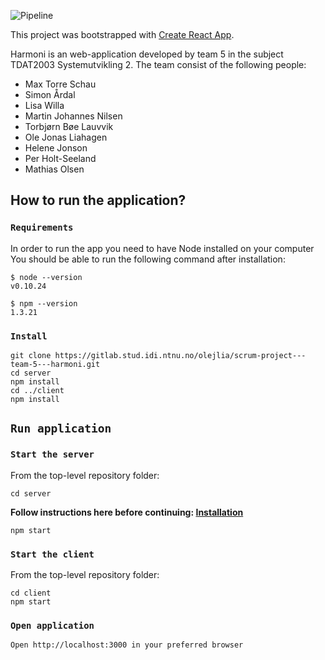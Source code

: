 ![Pipeline](https://gitlab.stud.iie.ntnu.no/olejlia/scrum-project---team-5---harmoni/badges/master/pipeline.svg)

This project was bootstrapped with [Create React App](https://github.com/facebook/create-react-app).

Harmoni is an web-application developed by team 5 in the subject TDAT2003 Systemutvikling 2. 
The team consist of the following people:
*  Max Torre Schau
*  Simon Årdal
*  Lisa Willa
*  Martin Johannes Nilsen
*  Torbjørn Bøe Lauvvik
*  Ole Jonas Liahagen
*  Helene Jonson
*  Per Holt-Seeland
*  Mathias Olsen
## How to run the application?




### `Requirements`

In order to run the app you need to have Node installed on your computer
You should be able to run the following command after installation:

```
$ node --version
v0.10.24

$ npm --version
1.3.21
```

### `Install`
```
git clone https://gitlab.stud.idi.ntnu.no/olejlia/scrum-project---team-5---harmoni.git
cd server
npm install
cd ../client
npm install
```

## `Run application`
### `Start the server`
From the top-level repository folder:
```
cd server
```

**Follow instructions here before continuing: [Installation](https://gitlab.stud.iie.ntnu.no/olejlia/scrum-project---team-5---harmoni/-/wikis/System/Installasjon)**

```
npm start
```

### `Start the client`
From the top-level repository folder:
```
cd client
npm start
```

### `Open application`
```
Open http://localhost:3000 in your preferred browser
```




